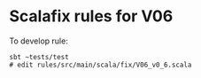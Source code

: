# Scalafix rules for V06

To develop rule:
```
sbt ~tests/test
# edit rules/src/main/scala/fix/V06_v0_6.scala
```
